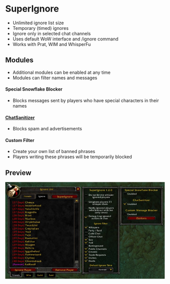 # SuperIgnore
- Unlimited ignore list size
- Temporary (timed) ignores
- Ignore only in selected chat channels
- Uses default WoW interface and /ignore command
- Works with Prat, WIM and WhisperFu

## Modules
- Additional modules can be enabled at any time
- Modules can filter names and messages

#### Special Snowflake Blocker
- Blocks messages sent by players who have special characters in their names

#### [ChatSanitizer](https://github.com/Aviana/ChatSanitizer)
- Blocks spam and advertisements

#### Custom Filter
- Create your own list of banned phrases
- Players writing these phrases will be temporarily blocked

## Preview

![Preview](/preview.jpg?raw=true "Preview")
